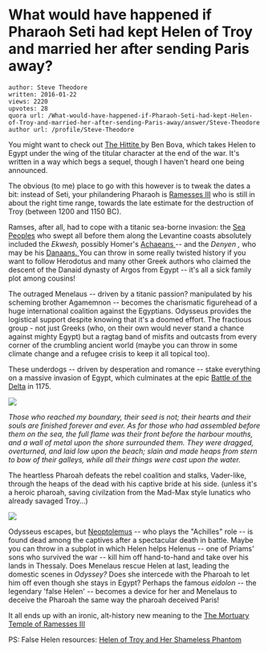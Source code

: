 # What would have happened if Pharaoh Seti had kept Helen of Troy and married her after sending Paris away?

	author: Steve Theodore
	written: 2016-01-22
	views: 2220
	upvotes: 28
	quora url: /What-would-have-happened-if-Pharaoh-Seti-had-kept-Helen-of-Troy-and-married-her-after-sending-Paris-away/answer/Steve-Theodore
	author url: /profile/Steve-Theodore


You might want to check out [The Hittite ](http://us.macmillan.com/thehittite/benbova)by Ben Bova, which takes Helen to Egypt under the wing of the titular character at the end of the war. It's written in a way which begs a sequel, though I haven't heard one being announced.



The obvious (to me) place to go with this however is to tweak the dates a bit: instead of Seti, your philandering Pharaoh is [Ramesses III](https://en.wikipedia.org/wiki/Ramesses_III) who is still in about the right time range, towards the late estimate for the destruction of Troy (between 1200 and 1150 BC). 

Ramses, after all, had to cope with a titanic sea-borne invasion: the [Sea Peoples](https://en.wikipedia.org/wiki/Sea_Peoples) who swept all before them along the Levantine coasts absolutely included the _Ekwesh,_ possibly Homer's [Achaeans ](https://en.wikipedia.org/wiki/Achaeans_(Homer))-- and the _Denyen ,_ who may be his [Danaans. ](http://encyclopedia2.thefreedictionary.com/Danaans)You can throw in some really twisted history if you want to follow Herodotus and many other Greek authors who claimed the descent of the Danaid dynasty of Argos from Egypt -- it's all a sick family plot among cousins! 

The outraged Menelaus -- driven by a titanic passion? manipulated by his scheming brother Agamemnon -- becomes the charismatic figurehead of a huge international coalition against the Egyptians. Odysseus provides the logistical support despite knowing that it's a doomed effort. The fractious group - not just Greeks (who, on their own would never stand a chance against mighty Egypt) but a ragtag band of misfits and outcasts from every corner of the crumbling ancient world (maybe you can throw in some climate change and a refugee crisis to keep it all topical too). 

These underdogs -- driven by desperation and romance -- stake everything on a massive invasion of Egypt, which culminates at the epic [Battle of the Delta](https://en.wikipedia.org/wiki/Battle_of_the_Delta) in 1175.

![](https://qph.fs.quoracdn.net/main-qimg-53e88471c790bcccd44423c3b67ef128-c)

_Those who reached my boundary, their seed is not; their hearts and their souls are finished forever and ever. As for those who had assembled before them on the sea, the full flame was their front before the harbour mouths, and a wall of metal upon the shore surrounded them. They were dragged, overturned, and laid low upon the beach; slain and made heaps from stern to bow of their galleys, while all their things were cast upon the water._ 

 The heartless Pharoah defeats the rebel coalition and stalks, Vader-like, through the heaps of the dead with his captive bride at his side. (unless it's a heroic pharoah, saving civilzation from the Mad-Max style lunatics who already savaged Troy...)

![](https://qph.fs.quoracdn.net/main-qimg-6c078200f0fa113cd687ce2282ea4420-c)

 

Odysseus escapes, but [Neoptolemus](https://en.wikipedia.org/wiki/Neoptolemus) -- who plays the "Achilles" role -- is found dead among the captives after a spectacular death in battle. Maybe you can throw in a subplot in which Helen helps Helenus -- one of Priams' sons who survived the war -- kill him off hand-to-hand and take over his lands in Thessaly. Does Menelaus rescue Helen at last, leading the domestic scenes in _Odyssey?_ Does she intercede with the Pharoah to let him off even though she stays in Egypt? Perhaps the famous _eidolon --_ the legendary 'false Helen' -- becomes a device for her and Menelaus to deceive the Pharoah the same way the pharoah deceived Paris! 

It all ends up with an ironic, alt-history new meaning to the [The Mortuary Temple of Ramesses III](http://www.realhistoryww.com/world_history/ancient/Misc/Medinet_Habu/Medinet_Habu.htm) 

PS: False Helen resources: [Helen of Troy and Her Shameless Phantom](https://books.google.com/books?id=FtIVmTOO_S4C&lpg=PA110&ots=OcUB4Co_Fz&dq=Helen%20eidolon&pg=PA114#v=onepage&q=Helen%20eidolon&f=false) 

